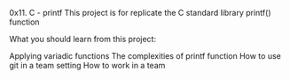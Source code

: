0x11. C - printf
This project is for replicate the C standard library printf() function

What you should learn from this project:

Applying variadic functions
The complexities of printf function
How to use git in a team setting
How to work in a team
